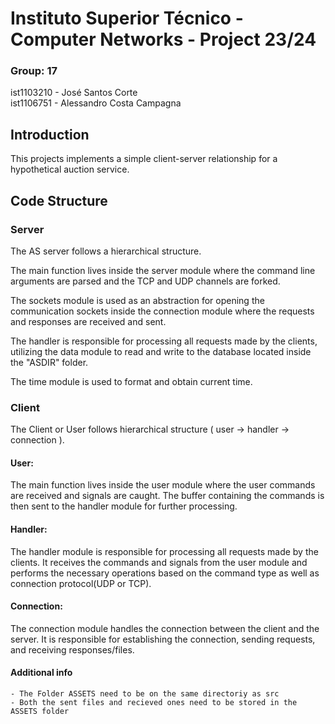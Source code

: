 # Instituto Superior Técnico - Computer Networks - Project 23/24

### Group: 17

ist1103210 - José Santos Corte \
ist1106751 - Alessandro Costa Campagna

## Introduction

This projects implements a simple client-server relationship for a hypothetical auction service.

## Code Structure

### Server

The AS server follows a hierarchical structure.

The main function lives inside the server module where the command line arguments are parsed and the TCP and UDP channels are forked.

The sockets module is used as an abstraction for opening the communication sockets inside the connection module where the requests and responses are received and sent.

The handler is responsible for processing all requests made by the clients, utilizing the data module to read and write to the database located inside the "ASDIR" folder.

The time module is used to format and obtain current time.

### Client

The Client or User follows hierarchical structure ( user -> handler -> connection ).

#### User:

The main function lives inside the user module where the user commands are received and signals are caught. The buffer containing the commands is then sent to the handler module for further processing.

#### Handler:

The handler module is responsible for processing all requests made by the clients. It receives the commands and signals from the user module and performs the necessary operations based on the command type as well as connection protocol(UDP or TCP).

#### Connection:

The connection module handles the connection between the client and the server. It is responsible for establishing the connection, sending requests, and receiving responses/files.

#### Additional info

    - The Folder ASSETS need to be on the same directoriy as src
    - Both the sent files and recieved ones need to be stored in the ASSETS folder
